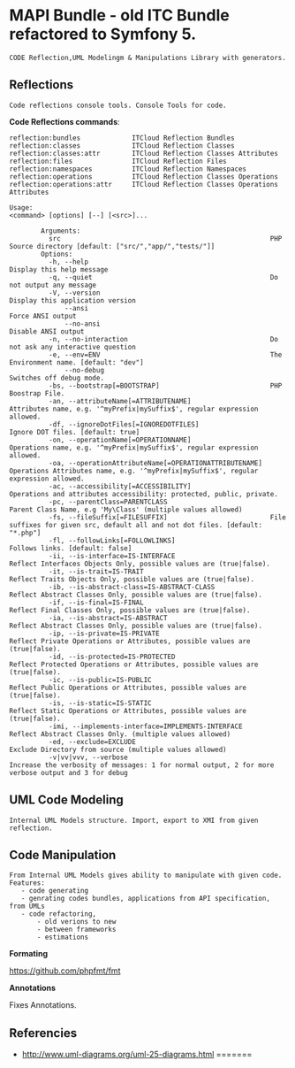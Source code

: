 MAPI Bundle - old ITC Bundle refactored to Symfony 5.
==========

    CODE Reflection,UML Modelingm & Manipulations Library with generators.


Reflections
-----------

    Code reflections console tools. Console Tools for code.


**Code Reflections commands**:

    reflection:bundles             ITCloud Reflection Bundles
    reflection:classes             ITCloud Reflection Classes
    reflection:classes:attr        ITCloud Reflection Classes Attributes
    reflection:files               ITCloud Reflection Files
    reflection:namespaces          ITCloud Reflection Namespaces
    reflection:operations          ITCloud Reflection Classes Operations
    reflection:operations:attr     ITCloud Reflection Classes Operations Attributes

    Usage:
    <command> [options] [--] [<src>]...
            
            Arguments:
              src                                                     PHP Source directory [default: ["src/","app/","tests/"]]
            Options:
              -h, --help                                              Display this help message
              -q, --quiet                                             Do not output any message
              -V, --version                                           Display this application version
                  --ansi                                              Force ANSI output
                  --no-ansi                                           Disable ANSI output
              -n, --no-interaction                                    Do not ask any interactive question
              -e, --env=ENV                                           The Environment name. [default: "dev"]
                  --no-debug                                          Switches off debug mode.
              -bs, --bootstrap[=BOOTSTRAP]                            PHP Boostrap File.
              -an, --attributeName[=ATTRIBUTENAME]                    Attributes name, e.g. '^myPrefix|mySuffix$', regular expression allowed.
              -df, --ignoreDotFiles[=IGNOREDOTFILES]                  Ignore DOT files. [default: true]
              -on, --operationName[=OPERATIONNAME]                    Operations name, e.g. '^myPrefix|mySuffix$', regular expression allowed.
              -oa, --operationAttributeName[=OPERATIONATTRIBUTENAME]  Operations Attributes name, e.g. '^myPrefix|mySuffix$', regular expression allowed.
              -ac, --accessibility[=ACCESSIBILITY]                    Operations and attributes accessibility: protected, public, private.
              -pc, --parentClass=PARENTCLASS                          Parent Class Name, e.g 'My\Class' (multiple values allowed)
              -fs, --fileSuffix[=FILESUFFIX]                          File suffixes for given src, default all and not dot files. [default: "*.php"]
              -fl, --followLinks[=FOLLOWLINKS]                        Follows links. [default: false]
              -ii, --is-interface=IS-INTERFACE                        Reflect Interfaces Objects Only, possible values are (true|false).
              -it, --is-trait=IS-TRAIT                                Reflect Traits Objects Only, possible values are (true|false).
              -ib, --is-abstract-class=IS-ABSTRACT-CLASS              Reflect Abstract Classes Only, possible values are (true|false).
              -if, --is-final=IS-FINAL                                Reflect Final Classes Only, possible values are (true|false).
              -ia, --is-abstract=IS-ABSTRACT                          Reflect Abstract Classes Only, possible values are (true|false).
              -ip, --is-private=IS-PRIVATE                            Reflect Private Operations or Attributes, possible values are (true|false).
              -id, --is-protected=IS-PROTECTED                        Reflect Protected Operations or Attributes, possible values are (true|false).
              -ic, --is-public=IS-PUBLIC                              Reflect Public Operations or Attributes, possible values are (true|false).
              -is, --is-static=IS-STATIC                              Reflect Static Operations or Attributes, possible values are (true|false).
              -imi, --implements-interface=IMPLEMENTS-INTERFACE       Reflect Abstract Classes Only. (multiple values allowed)
              -ed, --exclude=EXCLUDE                                  Exclude Directory from source (multiple values allowed)
              -v|vv|vvv, --verbose                                    Increase the verbosity of messages: 1 for normal output, 2 for more verbose output and 3 for debug


UML Code Modeling
-----------------

    Internal UML Models structure. Import, export to XMI from given reflection.

Code Manipulation
-----------------

    From Internal UML Models gives ability to manipulate with given code.
    Features:
       - code generating
       - genrating codes bundles, applications from API specification, from UMLs 
       - code refactoring, 
           - old verions to new
           - between frameworks 
           - estimations

**Formating**

https://github.com/phpfmt/fmt

**Annotations**

Fixes Annotations.



Referencies
-----------

   * http://www.uml-diagrams.org/uml-25-diagrams.html
=======
